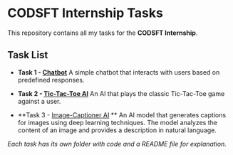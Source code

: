 # CODSFT Internship Tasks

This repository contains all my tasks for the **CODSFT Internship**.

## Task List

-   **Task 1 - [Chatbot](/Task1)**
    A simple chatbot that interacts with users based on predefined responses.

-   **Task 2 - [Tic-Tac-Toe AI](/Task2)**
    An AI that plays the classic Tic-Tac-Toe game against a user.

-   **Task 3 - [Image-Captioner AI](/Task3) **
  An AI model that generates captions for images using deep learning techniques. The model analyzes the content of an image and provides a description in natural language.

_Each task has its own folder with code and a README file for explanation._

